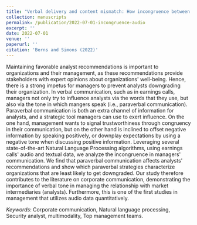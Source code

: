 ```yaml
---
title: "Verbal delivery and content mismatch: How incongruence between managers' tone of voice and word sentiment affects security analysts' recommendations"
collection: manuscripts
permalink: /publication/2022-07-01-incongruence-audio
excerpt: ''
date: 2022-07-01
venue: ''
paperurl: ''
citation: 'Berns and Simons (2022)'
---
```


Maintaining favorable analyst recommendations is important to organizations and their management, as these recommendations provide stakeholders with expert opinions about organizations' well-being. Hence, there is a strong impetus for managers to prevent analysts downgrading their organization. In verbal communication, such as in earnings calls, managers not only try to influence analysts via the words that they use, but also via the tone in which mangers speak (i.e., paraverbal communication). Paraverbal communication is both an extra channel of information for analysts, and a strategic tool managers can use to exert influence. On the one hand, management wants to signal trustworthiness through congruency in their communication, but on the other hand is inclined to offset negative information by speaking positively, or downplay expectations by using a negative tone when discussing positive information. Leveraging several state-of-the-art Natural Language Processing algorithms, using earnings calls' audio and textual data, we analyze the incongruence in managers' communication. We find that paraverbal communication affects analysts' recommendations and show which paraverbal strategies characterize organizations that are least likely to get downgraded. Our study therefore contributes to the literature on corporate communication, demonstrating the importance of verbal tone in managing the relationship with market intermediaries (analysts). Furthermore, this is one of the first studies in management that utilizes audio data quantitatively.

<i>Keywords</i>: Corporate communication, Natural language processing, Security analyst, multimodality, Top management teams.
